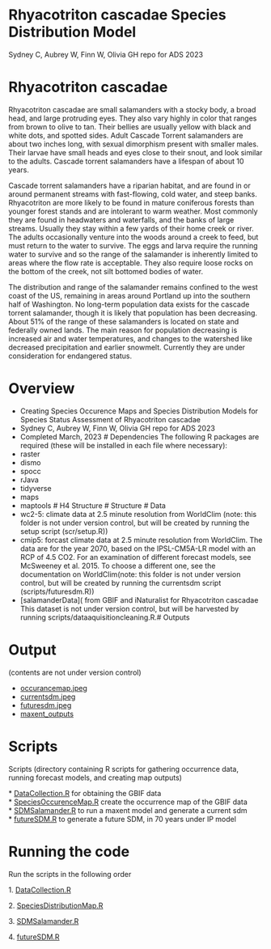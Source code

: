 # Rhyacotriton cascadae Species Distribution Model

Sydney C, Aubrey W, Finn W, Olivia GH repo for ADS 2023

# Rhyacotriton cascadae

  Rhyacotriton cascadae are small salamanders with a stocky body, a broad head, and large protruding eyes. They also vary highly in color that ranges from brown to olive to tan. Their bellies are usually yellow with black and white dots, and spotted sides. Adult Cascade Torrent salamanders are about two inches long, with sexual dimorphism present with smaller males.  Their larvae have small heads and eyes close to their snout, and look similar to the adults. Cascade torrent salamanders have a lifespan of about 10 years.

  Cascade torrent salamanders have a riparian habitat, and are found in or around permanent streams with fast-flowing, cold water, and steep banks. Rhyacotriton are more likely to be found in mature coniferous forests than younger forest stands and are intolerant to warm weather. Most commonly they are found in headwaters and waterfalls, and the banks of large streams. Usually they stay within a few yards of their home creek or river. The adults occasionally venture into the woods around a creek to feed, but must return to the water to survive. The eggs and larva require the running water to survive and so the range of the salamander is inherently limited to areas where the flow rate is acceptable. They also require loose rocks on the bottom of the creek, not silt bottomed bodies of water.

  The distribution and range of the salamander remains confined to the west coast of the US, remaining in areas around Portland up into the southern half of Washington. No long-term population data exists for the cascade torrent salamander, though it is likely that population has been decreasing. About 51% of the range of these salamanders is located on state and federally owned lands. The main reason for population decreasing is increased air and water temperatures, and changes to the watershed like decreased precipitation and earlier snowmelt. Currently they are under consideration for endangered status.

# Overview

-   Creating Species Occurence Maps and Species Distribution Models for Species Status Assessment of Rhyacotriton cascadae
-   Sydney C, Aubrey W, Finn W, Olivia GH repo for ADS 2023
-   Completed March, 2023 \# Dependencies The following R packages are required (these will be installed in each file where necessary):
-   raster
-   dismo
-   spocc
-   rJava
-   tidyverse
-   maps
-   maptools \# H4 Structure \# Structure \# Data
-   wc2-5: climate data at 2.5 minute resolution from WorldClim (note: this folder is not under version control, but will be created by running the setup script (scr/setup.R))
-   cmip5: forcast climate data at 2.5 minute resolution from WorldClim. The data are for the year 2070, based on the IPSL-CM5A-LR model with an RCP of 4.5 CO2. For an examination of different forecast models, see McSweeney et al. 2015. To choose a different one, see the documentation on WorldClim(note: this folder is not under version control, but will be created by running the currentsdm script (scripts/futuresdm.R))
-   [salamanderData]( from GBIF and iNaturalist for Rhyacotriton cascadae This dataset is not under version control, but will be harvested by running scripts/dataaquisitioncleaning.R.# Outputs

# Output 

(contents are not under version control)
- [occurancemap.jpeg](https://github.com/BiodiversityDataScienceCorp/2023_Group_4/blob/main/output/salamanderOccurrence.jpg)
- [currentsdm.jpeg](https://github.com/BiodiversityDataScienceCorp/2023_Group_4/blob/main/output/salamanderSDMCurrent.jpg)
- [futuresdm.jpeg](https://github.com/BiodiversityDataScienceCorp/2023_Group_4/blob/main/output/salamanderSDMFuture.jpg)
- [maxent_outputs](output)

# Scripts

Scripts (directory containing R scripts for gathering occurrence data, running forecast models, and creating map outputs)

\* [DataCollection.R](https://github.com/BiodiversityDataScienceCorp/2023_Group_4/blob/main/src/DataCollection.R) for obtaining the GBIF data\
\* [SpeciesOccurenceMap.R](https://github.com/BiodiversityDataScienceCorp/2023_Group_4/blob/main/output/salamanderOccurrence.jpg) create the occurrence map of the GBIF data\
\* [SDMSalamander.R](https://github.com/BiodiversityDataScienceCorp/2023_Group_4/blob/main/src/SDMSalamander.R) to run a maxent model and generate a current sdm\
\* [futureSDM.R](https://github.com/BiodiversityDataScienceCorp/2023_Group_4/blob/main/src/futureSDM.R) to generate a future SDM, in 70 years under IP model

# Running the code

Run the scripts in the following order

1\. [DataCollection.R](https://github.com/BiodiversityDataScienceCorp/2023_Group_4/blob/main/src/DataCollection.R)

2\. [SpeciesDistributionMap.R](https://github.com/BiodiversityDataScienceCorp/2023_Group_4/blob/main/src/SpeciesDistributionMap.R)

3\. [SDMSalamander.R](https://github.com/BiodiversityDataScienceCorp/2023_Group_4/blob/main/src/SDMSalamander.R)

4\. [futureSDM.R](https://github.com/BiodiversityDataScienceCorp/2023_Group_4/blob/main/src/futureSDM.R)
